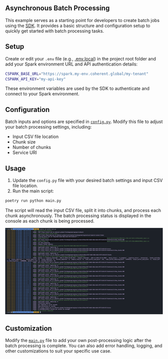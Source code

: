 ## Asynchronous Batch Processing

This example serves as a starting point for developers to create batch jobs using
the [SDK][sdk]. It provides a basic structure and configuration setup to quickly
get started with batch processing tasks.

## Setup

Create or edit your `.env` file (e.g., [.env.local](../../../.env.local)) in the
project root folder and add your Spark environment URL and API authentication details:

```bash
CSPARK_BASE_URL="https://spark.my-env.coherent.global/my-tenant"
CSPARK_API_KEY="my-api-key"
```

These environment variables are used by the SDK to authenticate and connect to
your Spark environment.

## Configuration

Batch inputs and options are specified in [`config.py`](helpers/config.py). Modify
this file to adjust your batch processing settings, including:

- Input CSV file location
- Chunk size
- Number of chunks
- Service URI

## Usage

1. Update the `config.py` file with your desired batch settings and input CSV file location.
2. Run the main script:

```bash
poetry run python main.py
```

The script will read the input CSV file, split it into chunks, and process each
chunk asynchronously. The batch processing status is displayed in the console as
each chunk is being processed.

[![outputs.png](outputs.png)](outputs.png)

## Customization

Modify the [`main.py`](main.py) file to add your own post-processing logic after
the batch processing is complete. You can also add error handling, logging, and
other customizations to suit your specific use case.

<!-- References -->
[sdk]: https://github.com/Coherent-Partners/spark-python-sdk
